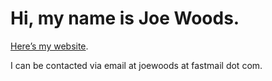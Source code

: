 # Hi, my name is Joe Woods.

[Here’s my website](https://joewoods.dev).

I can be contacted via email at joewoods at fastmail dot com.
